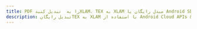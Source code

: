 ---title: PDF را به  تبدیل کنیدXLAM، TEX به XLAM مبدل رایگان یا Android SDKdescription: تبدیل رایگانTEX به XLAM با استفاده از Android Cloud APIs & SDK همچنین اسناد PDF را در Cloud ایجاد، ویرایش و رندر کنید.---